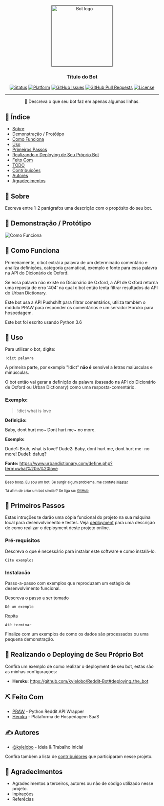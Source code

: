 <p align="center">
  <a href="" rel="noopener">
 <img width=200px height=200px src="https://i.imgur.com/FxL5qM0.jpg" alt="Bot logo"></a>
</p>

<h3 align="center">Título do Bot</h3>

<div align="center">

  [![Status](https://img.shields.io/badge/status-active-success.svg)]()
  [![Platform](https://img.shields.io/badge/platform-reddit-orange.svg)](https://www.reddit.com/user/Wordbook_Bot)
  [![GitHub Issues](https://img.shields.io/github/issues/kylelobo/The-Documentation-Compendium.svg)](https://github.com/kylelobo/The-Documentation-Compendium/issues)
  [![GitHub Pull Requests](https://img.shields.io/github/issues-pr/kylelobo/The-Documentation-Compendium.svg)](https://github.com/kylelobo/The-Documentation-Compendium/pulls)
  [![License](https://img.shields.io/badge/license-MIT-blue.svg)](/LICENSE)

</div>

---

<p align="center"> 🤖 Descreva o que seu bot faz em apenas algumas linhas.
    <br> 
</p>

## 📝 Índice
+ [Sobre](#sobre)
+ [Demonstração / Protótipo](#demonstracao)
+ [Como Funciona](#como_funciona)
+ [Uso](#uso)
+ [Primeiros Passos](#primeiros_passos)
+ [Realizando o Deploying de Seu Próprio Bot](#deployment)
+ [Feito Com](#feito_com)
+ [TODO](../TODO.md)
+ [Contribuiçōes](../CONTRIBUTING.md)
+ [Autores](#autores)
+ [Agradecimentos](#agradecimentos)

## 🧐 Sobre <a name = "sobre"></a>
Escreva entre 1-2 parágrafos uma descriçāo com o propósito do seu bot.

## 🎥 Demonstração / Protótipo <a name = "demonstracao"></a>
![Como Funciona](https://media.giphy.com/media/20NLMBm0BkUOwNljwv/giphy.gif)

## 💭 Como Funciona <a name = "como_funciona"></a>
Primeiramente, o bot extrái a palavra de um determinado comentário e analíza definiçōes, categoria gramatical, exemplo e fonte para essa palavra na API do Dicionário de Oxford.

Se essa palavra não existe no Dicionário de Oxford, a API de Oxford retorna uma reposta de erro '404' na qual o bot então tenta filtrar resultados da API do Urban Dictionary.

Este bot usa a API Pushshift para filtrar comentários, utiliza também o módulo PRAW para responder os comentários e um servidor Horuko para hospedagem.

Este bot foi escrito usando Python 3.6

## 🎈 Uso <a name = "uso"></a>

Para utilizar o bot, digite:
```
!dict palavra
```
A primeira parte, por exemplo "!dict" **nāo é** sensível a letras maiúsculas e minúsculas.


O bot entāo vai gerar a definiçāo da palavra (baseado na API do Dicionário de Oxford ou Urban Dictionary) como uma resposta-comentário.  

### Exemplo:

> !dict what is love

**Definição:**

Baby, dont hurt me~
Dont hurt me~ no more.

**Exemplo:**

Dude1: Bruh, what is love?
Dude2: Baby, dont hurt me, dont hurt me- no more!
Dude1: dafuq?

**Fonte:** https://www.urbandictionary.com/define.php?term=what%20is%20love

---

<sup>Beep boop. Eu sou um bot. Se surgir algum problema, me contate [Master](https://www.reddit.com/message/compose/?to=PositivePlayer1&subject=/u/Wordbook_Bot)</sup>

<sup>Tá afim de criar um bot similar? Se liga só: [GitHub](https://github.com/kylelobo/Reddit-Bot)</sup>

## 🏁 Primeiros Passos <a name = "primeiros_passos"></a>
Estas intruçōes te darão uma cópia funcional do projeto na sua máquina local para desenvolvimento e testes. Veja [deployment](#deployment) para uma descrição de como realizar o deployment deste projeto online.

### Pré-requisitos

Descreva o que é necessário para instalar este software e como instalá-lo.

```
Cite exemplos
```

### Instalacão

Passo-a-passo com exemplos que reproduzam um estágio de desenvolvimento funcional.

Descreva o passo a ser tomado

```
Dê um exemplo
```

Repita

```
Até terminar
```

Finalize com um exemplos de como os dados são processados ou uma pequena demonstração.

## 🚀 Realizando o Deploying de Seu Próprio Bot <a name = "deployment"></a>
Confira um exemplo de como realizar o deployment de seu bot, estas são as minhas configuraçōes:

+ **Heroku**: https://github.com/kylelobo/Reddit-Bot#deploying_the_bot

## ⛏️ Feito Com <a name = "feito_com"></a>
+ [PRAW](https://praw.readthedocs.io/en/latest/) - Python Reddit API Wrapper
+ [Heroku](https://www.heroku.com/) - Plataforma de Hospedagem SaaS

## ✍️ Autores <a name = "autores"></a>
+ [@kylelobo](https://github.com/kylelobo) - Ideia & Trabalho inicial

Confira também a lista de [contribuidores](https://github.com/kylelobo/The-Documentation-Compendium/contributors) que participaram nesse projeto.

## 🎉 Agradecimentos <a name = "agradecimentos"></a>
+ Agradecimentos a terceiros, autores ou não de código utilizado nesse projeto.
+ Inpiraçōes
+ Referêcias
